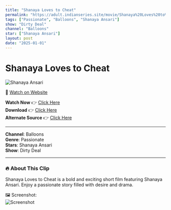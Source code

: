 ```yaml
---
title: "Shanaya Loves to Cheat"
permalink: "https://adult.indianseries.site/movie/Shanaya%20Loves%20to%20Cheat"
tags: ["Passionate", "Balloons", "Shanaya Ansari"]
show: "Dirty Deal"
channel: "Balloons"
star: ["Shanaya Ansari"]
layout: post
date: "2025-01-01"
---
```


# Shanaya Loves to Cheat

![Shanaya Ansari](https://shorts.desisins.com/wp-content/uploads/2024/01/Shanaya-Ansari-Dirty-Deal-Balooons-DesiSins.com_.jpg)

🔗 [Watch on Website](https://adult.indianseries.site/movie/Shanaya%20Loves%20to%20Cheat)

**Watch Now** 👉 [Click Here](https://adult.indianseries.site/movie/Shanaya%20Loves%20to%20Cheat)  
**Download** 👉 [Click Here](https://adult.indianseries.site/movie/Shanaya%20Loves%20to%20Cheat)  
**Alternate Source** 👉 [Click Here](https://adult.indianseries.site/movie/Shanaya%20Loves%20to%20Cheat)

---

**Channel**: Balloons  
**Genre**: Passionate  
**Stars**: Shanaya Ansari  
**Show**: Dirty Deal

---

### 🔥 About This Clip

Shanaya Loves to Cheat is a bold and exciting short film featuring Shanaya Ansari. Enjoy a passionate story filled with desire and drama.
 
🖼️ Screenshot:  
![Screenshot](https://shorts.desisins.com/wp-content/uploads/2024/01/Shanaya-Ansari-Dirty-Deal-Balooons-DesiSins.com_.jpg)
